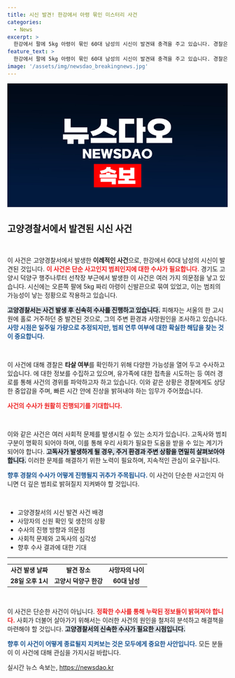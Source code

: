 ```yaml
---
title: 시신 발견! 한강에서 아령 묶인 미스터리 사건
categories:
  - News
excerpt: >
  한강에서 팔에 5kg 아령이 묶인 60대 남성의 시신이 발견돼 충격을 주고 있습니다. 경찰은 고인의 신원을 확인하고, 타살 여부를 포함한 조사를 착수했습니다. 이 미스터리한 사건의 진실이 궁금하다면 클릭해 보세요!
feature_text: >
  한강에서 팔에 5kg 아령이 묶인 60대 남성의 시신이 발견돼 충격을 주고 있습니다. 경찰은 고인의 신원을 확인하고, 타살 여부를 포함한 조사를 착수했습니다. 이 미스터리한 사건의 진실이 궁금하다면 클릭해 보세요!
image: '/assets/img/newsdao_breakingnews.jpg'
---
```


<p><img src="/assets/img/newsdao_breakingnews.jpg" alt="ranknews 속보" /></p>

<h2 data-ke-size="size26">고양경찰서에서 발견된 시신 사건</h2>

<p data-ke-size="size16">&nbsp;</p>

<p>이 사건은 고양경찰서에서 발생한 <b>이례적인 사건</b>으로, 한강에서 60대 남성의 시신이 발견된 것입니다. <b><span style="color: #ee2323;">이 사건은 단순 사고인지 범죄인지에 대한 수사가 필요합니다.</span></b> 경기도 고양시 덕양구 행주나루터 선착장 부근에서 발생한 이 사건은 여러 가지 의문점을 낳고 있습니다. 시신에는 오른쪽 팔에 5kg 짜리 아령이 신발끈으로 묶여 있었고, 이는 범죄의 가능성이 낳는 정황으로 작용하고 있습니다.</p>

<p><b><span style="background-color: #21538527;">고양경찰서는 사건 발생 후 신속히 수사를 진행하고 있습니다.</span></b> 피해자는 서울의 한 고시원에 홀로 거주하던 중 발견된 것으로, 그의 주변 환경과 사망원인을 조사하고 있습니다. <b><span style="color: #1a5490;">사망 시점은 일주일 가량으로 추정되지만, 범죄 연루 여부에 대한 확실한 해답을 찾는 것이 중요합니다.</span></b></p>

<p data-ke-size="size16">&nbsp;</p>

<p>이 사건에 대해 경찰은 <b>타살 여부</b>를 확인하기 위해 다양한 가능성을 열어 두고 수사하고 있습니다. 에 대한 정보를 수집하고 있으며, 유가족에 대한 접촉을 시도하는 등 여러 경로를 통해 사건의 경위를 파악하고자 하고 있습니다. 이와 같은 상황은 경찰에게도 상당한 중압감을 주며, 빠른 시간 안에 진상을 밝혀내야 하는 임무가 주어졌습니다.</p>

<p><b><span style="color: #ee2323;">사건의 수사가 원활히 진행되기를 기대합니다.</span></b></p>

<p data-ke-size="size16">&nbsp;</p>

<p>이와 같은 사건은 여러 사회적 문제를 발생시킬 수 있는 소지가 있습니다. 고독사와 범죄 구분이 명확히 되어야 하며, 이를 통해 우리 사회가 필요한 도움을 받을 수 있는 계기가 되어야 합니다. <b><span style="background-color: #21538527;">고독사가 발생하게 될 경우, 주거 환경과 주변 상황을 면밀히 살펴보아야 합니다.</span></b> 이러한 문제를 해결하기 위한 노력이 필요하며, 지속적인 관심이 요구됩니다.</p>

<p><b><span style="color: #1a5490;">향후 경찰의 수사가 어떻게 진행될지 귀추가 주목됩니다.</span></b> 이 사건이 단순한 사고인지 아니면 더 깊은 범죄로 밝혀질지 지켜봐야 할 것입니다.</p>

<p data-ke-size="size16">&nbsp;</p>

<ul>
    <li>고양경찰서의 시신 발견 사건 배경</li>
    <li>사망자의 신원 확인 및 생전의 상황</li>
    <li>수사의 진행 방향과 의문점</li>
    <li>사회적 문제와 고독사의 심각성</li>
    <li>향후 수사 결과에 대한 기대</li>
</ul>

<hr>

<table>
    <tr>
        <td style="text-align: center; height: 17px;"><b>사건 발생 날짜</b></td>
        <td style="text-align: center; height: 17px;"><b>발견 장소</b></td>
        <td style="text-align: center; height: 17px;"><b>사망자의 나이</b></td>
    </tr>
    <tr>
        <td style="text-align: center; height: 17px;"><b>28일 오후 1시</b></td>
        <td style="text-align: center; height: 17px;"><b>고양시 덕양구 한강</b></td>
        <td style="text-align: center; height: 17px;"><b>60대 남성</b></td>
    </tr>
</table>

<p data-ke-size="size16">&nbsp;</p>

<p>이 사건은 단순한 사건이 아닙니다. <b><span style="color: #ee2323;">정확한 수사를 통해 누락된 정보들이 밝혀져야 합니다.</span></b> 사회가 더불어 살아가기 위해서는 이러한 사건의 원인을 철저히 분석하고 해결책을 마련해야 할 것입니다. <b><span style="background-color: #21538527;">고양경찰서의 신속한 수사가 필요한 시점입니다.</span></b></p>

<p><b><span style="color: #1a5490;">향후 이 사건이 어떻게 종료될지 지켜보는 것은 모두에게 중요한 사안입니다.</span></b> 모든 분들이 이 사건에 대해 관심을 가지시길 바랍니다.</p>
실시간 뉴스 속보는, <a href="https://newsdao.kr" rel="dofollow">https://newsdao.kr</a>


